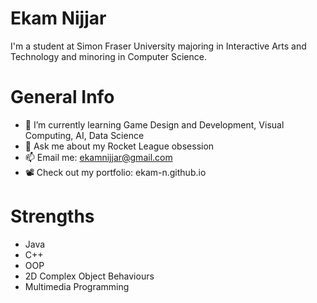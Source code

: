 # Ekam Nijjar

I'm a student at Simon Fraser University majoring in Interactive Arts and Technology and minoring in Computer Science.

# General Info
- 🌱 I’m currently learning Game Design and Development, Visual Computing, AI, Data Science
- 💬 Ask me about my Rocket League obsession 
- 📫 Email me: ekamnijjar@gmail.com
- 📽️ Check out my portfolio: ekam-n.github.io

# Strengths
- Java
- C++
- OOP
- 2D Complex Object Behaviours
- Multimedia Programming
